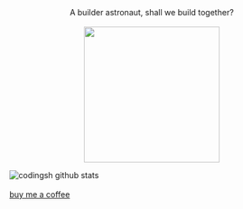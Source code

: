 <p align="center">
  <br><br>
A builder astronaut, shall we build together?
<br><br>
    <img src="https://external-content.duckduckgo.com/iu/?u=https%3A%2F%2Fsteemitimages.com%2F0x0%2Fhttps%3A%2F%2Fres.cloudinary.com%2Fhpiynhbhq%2Fimage%2Fupload%2Fv1517631979%2Fygp4mfqu3l5nl4bucajl.gif&f=1&nofb=1" width="240px" align="center">

<br>
  </p>

![codingsh github stats](https://github-readme-stats.vercel.app/api?username=developerfred)
 <br><br>
 [buy me a coffee](https://gitcoin.co/grants/646/gitcoin-developer-grant-codignsh)
